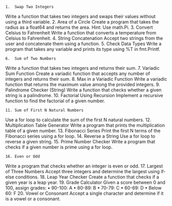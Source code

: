  	1.	Swap Two Integers
Write a function that takes two integers and swaps their values without using a third variable.
	2.	Area of a Circle
Create a program that takes the radius as a float64 and returns the area.
Hint: Use math.Pi.
	3.	Convert Celsius to Fahrenheit
Write a function that converts a temperature from Celsius to Fahrenheit.
	4.	String Concatenation
Accept two strings from the user and concatenate them using a function.
	5.	Check Data Types
Write a program that takes any variable and prints its type using %T in fmt.Printf.


	6.	Sum of Two Numbers
Write a function that takes two integers and returns their sum.
	7.	Variadic Sum Function
Create a variadic function that accepts any number of integers and returns their sum.
	8.	Max in a Variadic Function
Write a variadic function that returns the maximum value among the provided integers.
	9.	Palindrome Checker (String)
Write a function that checks whether a given string is a palindrome.
	10.	Factorial Using Recursion
Implement a recursive function to find the factorial of a given number.


	11.	Sum of First N Natural Numbers
Use a for loop to calculate the sum of the first N natural numbers.
	12.	Multiplication Table Generator
Write a program that prints the multiplication table of a given number.
	13.	Fibonacci Series
Print the first N terms of the Fibonacci series using a for loop.
	14.	Reverse a String
Use a for loop to reverse a given string.
	15.	Prime Number Checker
Write a program that checks if a given number is prime using a for loop.

	16.	Even or Odd
Write a program that checks whether an integer is even or odd.
	17.	Largest of Three Numbers
Accept three integers and determine the largest using if-else conditions.
	18.	Leap Year Checker
Create a function that checks if a given year is a leap year.
	19.	Grade Calculator
Given a score between 0 and 100, assign grades:
	•	90-100: A
	•	80-89: B
	•	70-79: C
	•	60-69: D
	•	Below 60: F
	20.	Vowel or Consonant
Accept a single character and determine if it is a vowel or a consonant.